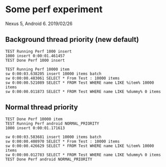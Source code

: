 # Some perf experiment

Nexus 5, Android 6. 2019/02/26

## Background thread priority (new default)

```
TEST Running Perf 1000 insert
1000 insert 0:00:01.461457
TEST Done Perf 1000 insert
```

```
TEST Running Perf 10000 item
sw 0:00:03.638205 insert 10000 items batch 
sw 0:00:00.483061 SELECT * From Test : 10000 items
sw 0:00:00.521089 SELECT * FROM Test WHERE name LIKE %item% 10000 items
sw 0:00:00.011873 SELECT * FROM Test WHERE name LIKE %dummy% 0 items
```

## Normal thread priority

```
TEST Done Perf 10000 item
TEST Running Perf android NORMAL_PRIORITY
1000 insert 0:00:01.171613
```

```
sw 0:00:03.583681 insert 10000 items batch 
sw 0:00:00.408970 SELECT * From Test : 10000 items
sw 0:00:00.426629 SELECT * FROM Test WHERE name LIKE %item% 10000 items
sw 0:00:00.012783 SELECT * FROM Test WHERE name LIKE %dummy% 0 items
TEST Done Perf android NORMAL_PRIORITY 
```